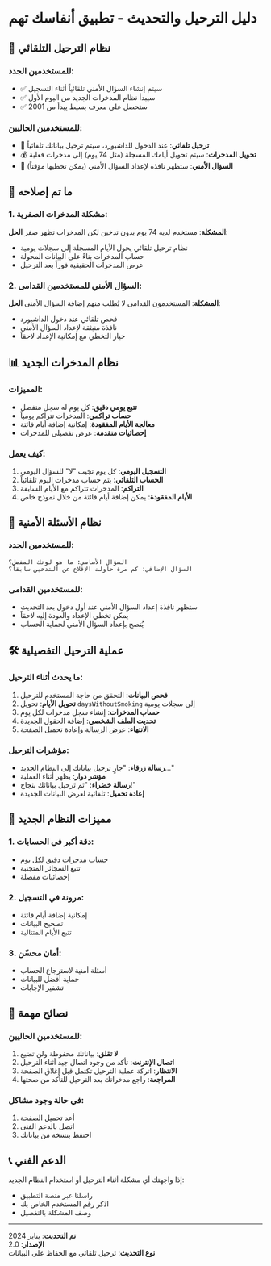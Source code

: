 # دليل الترحيل والتحديث - تطبيق أنفاسك تهم

## 🔄 نظام الترحيل التلقائي

### للمستخدمين الجدد:

- ✅ سيتم إنشاء السؤال الأمني تلقائياً أثناء التسجيل
- ✅ سيبدأ نظام المدخرات الجديد من اليوم الأول
- ✅ ستحصل على معرف بسيط يبدأ من 2001

### للمستخدمين الحاليين:

- 🚀 **ترحيل تلقائي**: عند الدخول للداشبورد، سيتم ترحيل بياناتك تلقائياً
- 💰 **تحويل المدخرات**: سيتم تحويل أيامك المسجلة (مثل 74 يوم) إلى مدخرات فعلية
- 🔐 **السؤال الأمني**: ستظهر نافذة لإعداد السؤال الأمني (يمكن تخطيها مؤقتاً)

## 🔧 ما تم إصلاحه

### 1. مشكلة المدخرات الصفرية:

**المشكلة**: مستخدم لديه 74 يوم بدون تدخين لكن المدخرات تظهر صفر
**الحل**:

- نظام ترحيل تلقائي يحول الأيام المسجلة إلى سجلات يومية
- حساب المدخرات بناءً على البيانات المحولة
- عرض المدخرات الحقيقية فوراً بعد الترحيل

### 2. السؤال الأمني للمستخدمين القدامى:

**المشكلة**: المستخدمون القدامى لا يُطلب منهم إضافة السؤال الأمني
**الحل**:

- فحص تلقائي عند دخول الداشبورد
- نافذة منبثقة لإعداد السؤال الأمني
- خيار التخطي مع إمكانية الإعداد لاحقاً

## 📊 نظام المدخرات الجديد

### المميزات:

- **تتبع يومي دقيق**: كل يوم له سجل منفصل
- **حساب تراكمي**: المدخرات تتراكم يومياً
- **معالجة الأيام المفقودة**: إمكانية إضافة أيام فائتة
- **إحصائيات متقدمة**: عرض تفصيلي للمدخرات

### كيف يعمل:

1. **التسجيل اليومي**: كل يوم تجيب "لا" للسؤال اليومي
2. **الحساب التلقائي**: يتم حساب مدخرات اليوم تلقائياً
3. **التراكم**: المدخرات تتراكم مع الأيام السابقة
4. **الأيام المفقودة**: يمكن إضافة أيام فائتة من خلال نموذج خاص

## 🔐 نظام الأسئلة الأمنية

### للمستخدمين الجدد:

```
السؤال الأساسي: ما هو لونك المفضل؟
السؤال الإضافي: كم مرة حاولت الإقلاع عن التدخين سابقاً؟
```

### للمستخدمين القدامى:

- ستظهر نافذة إعداد السؤال الأمني عند أول دخول بعد التحديث
- يمكن تخطي الإعداد والعودة إليه لاحقاً
- يُنصح بإعداد السؤال الأمني لحماية الحساب

## 🛠️ عملية الترحيل التفصيلية

### ما يحدث أثناء الترحيل:

1. **فحص البيانات**: التحقق من حاجة المستخدم للترحيل
2. **تحويل الأيام**: تحويل `daysWithoutSmoking` إلى سجلات يومية
3. **حساب المدخرات**: إنشاء سجل مدخرات لكل يوم
4. **تحديث الملف الشخصي**: إضافة الحقول الجديدة
5. **الانتهاء**: عرض الرسالة وإعادة تحميل الصفحة

### مؤشرات الترحيل:

- **رسالة زرقاء**: "جارٍ ترحيل بياناتك إلى النظام الجديد..."
- **مؤشر دوار**: يظهر أثناء العملية
- **رسالة خضراء**: "تم ترحيل بياناتك بنجاح!"
- **إعادة تحميل**: تلقائية لعرض البيانات الجديدة

## 🎯 مميزات النظام الجديد

### 1. دقة أكبر في الحسابات:

- حساب مدخرات دقيق لكل يوم
- تتبع السجائر المتجنبة
- إحصائيات مفصلة

### 2. مرونة في التسجيل:

- إمكانية إضافة أيام فائتة
- تصحيح البيانات
- تتبع الأيام المتتالية

### 3. أمان محسّن:

- أسئلة أمنية لاسترجاع الحساب
- حماية أفضل للبيانات
- تشفير الإجابات

## 🚨 نصائح مهمة

### للمستخدمين الحاليين:

1. **لا تقلق**: بياناتك محفوظة ولن تضيع
2. **اتصال الإنترنت**: تأكد من وجود اتصال جيد أثناء الترحيل
3. **الانتظار**: اتركة عملية الترحيل تكتمل قبل إغلاق الصفحة
4. **المراجعة**: راجع مدخراتك بعد الترحيل للتأكد من صحتها

### في حالة وجود مشاكل:

1. أعد تحميل الصفحة
2. اتصل بالدعم الفني
3. احتفظ بنسخة من بياناتك

## 📞 الدعم الفني

إذا واجهتك أي مشكلة أثناء الترحيل أو استخدام النظام الجديد:

- راسلنا عبر منصة التطبيق
- اذكر رقم المستخدم الخاص بك
- وصف المشكلة بالتفصيل

---

**تم التحديث**: يناير 2024  
**الإصدار**: 2.0  
**نوع التحديث**: ترحيل تلقائي مع الحفاظ على البيانات
